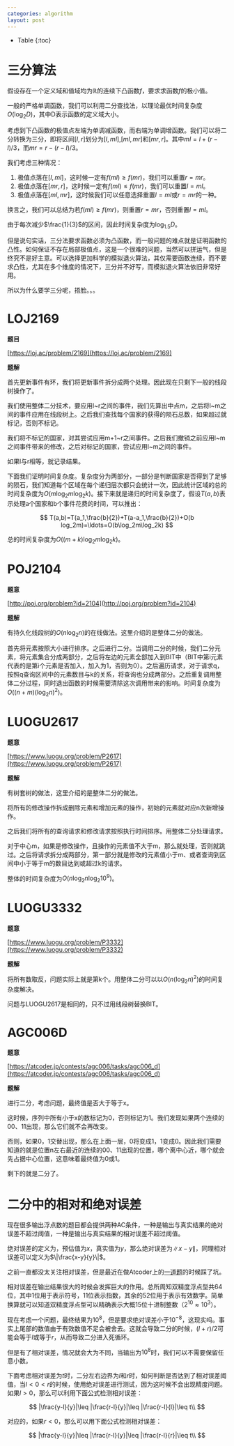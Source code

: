 ```yaml
---
categories: algorithm
layout: post
---
```


- Table
{:toc}

# 三分算法

假设存在一个定义域和值域均为$\mathbb{R}$的连续下凸函数$f$，要求求函数$f$的极小值。

一般的严格单调函数，我们可以利用二分查找法，以理论最优时间复杂度$O(\log_2D)$，其中D表示函数的定义域大小。

考虑到下凸函数的极值点左端为单调减函数，而右端为单调增函数。我们可以将二分转换为三分，即将区间$[l,r]$划分为$[l,ml]$,$[ml,mr]$和$[mr,r]$。其中$ml=l+(r-l)/3$，而$mr=r-(r-l)/3$。

我们考虑三种情况：
1. 极值点落在$[l,ml]$，这时候一定有$f(ml)\ge f(mr)$，我们可以重置$r=mr$。
2. 极值点落在$[mr,r]$，这时候一定有$f(ml)\le f(mr)$，我们可以重置$l=ml$。
3. 极值点落在$[ml,mr]$，这时候我们可以任意选择重置$l=ml$或$r=mr$的一种。

换言之，我们可以总结为若$f(ml)\ge f(mr)$，则重置$r=mr$，否则重置$l=ml$。

由于每次减少$\frac{1}{3}$的区间，因此时间复杂度为$\log_{1.5}D$。



但是说句实话，三分法要求函数必须为凸函数，而一般问题的难点就是证明函数的凸性。如何保证不存在局部极值点，这是一个很难的问题，当然可以拼运气，但是终究不是好主意。可以选择更加科学的模拟退火算法，其仅需要函数连续，而不要求凸性，尤其在多个维度的情况下，三分并不好写，而模拟退火算法依旧非常好用。

所以为什么要学三分呢，捂脸。。。

# LOJ2169

**题目**

[https://loj.ac/problem/2169](https://loj.ac/problem/2169)

**题解**

首先更新事件有环，我们将更新事件拆分成两个处理。因此现在只剩下一般的线段树操作了。

我们使用整体二分技术，要应用l~r之间的事件，我们先算出中点m，之后将l~m之间的事件应用在线段树上。之后我们查找每个国家的获得的陨石总数，如果超过就标记，否则不标记。

我们将不标记的国家，对其尝试应用m+1~r之间事件。之后我们撤销之前应用l~m之间事件带来的修改，之后对标记的国家，尝试应用l~m之间的事件。

如果l与r相等，就记录结果。

下面我们证明时间复杂度。复杂度分为两部分，一部分是判断国家是否得到了足够的陨石，我们知道每个区域在每个递归层次都只会统计一次，因此统计区域的总的时间复杂度为$O(m\log_2m\log_2k)$。接下来就是递归的时间复杂度了，假设$T(a,b)$表示处理a个国家和b个事件花费的时间，可以推出：


$$
T(a,b)=T(a_1,\frac{b}{2})+T(a-a_1,\frac{b}{2})+O(b
log_2m)=\ldots=O(b\log_2m\log_2k)
$$

总的时间复杂度为$O((m+k)\log_2m\log_2k)$。

# POJ2104

**题意**

[http://poj.org/problem?id=2104](http://poj.org/problem?id=2104)

**题解**

有持久化线段树的$O(n\log_2n)$的在线做法。这里介绍的是整体二分的做法。

首先将元素按照大小进行排序。之后进行二分。当调用二分的时候，我们二分元素，将元素集合分成两部分，之后将左边的元素全部加入到BIT中（BIT中第i元素代表的是第i个元素是否加入，加入为1，否则为0）。之后遍历请求，对于请求q，按照q查询区间中的元素数目与k的关系，将查询也分成两部分。之后重复调用整体二分过程，同时退出函数的时候需要清除这次调用带来的影响。时间复杂度为$O((n+m)(\log_2n)^2)$。

# LUOGU2617

**题意**

[https://www.luogu.org/problem/P2617](https://www.luogu.org/problem/P2617)

**题解**

有树套树的做法，这里介绍的是整体二分的做法。

将所有的修改操作拆成删除元素和增加元素的操作，初始的元素就对应n次新增操作。

之后我们将所有的查询请求和修改请求按照执行时间排序。用整体二分处理请求。

对于中心m，如果是修改操作，且操作的元素值不大于m，那么就处理，否则就跳过。之后将请求拆分成两部分，第一部分就是修改的元素值小于m、或者查询到区间中小于等于m的数目达到或超过k的请求。

整体的时间复杂度为$O(n\log_2n\log_{2}10^9)$。

# LUOGU3332

**题意**

[https://www.luogu.org/problem/P3332](https://www.luogu.org/problem/P3332)

**题解**

将所有数取反，问题实际上就是第k个。用整体二分可以以$O(n(\log_2n)^2)$的时间复杂度解决。

问题与LUOGU2617是相同的，只不过用线段树替换BIT。

# AGC006D

**题意**

[https://atcoder.jp/contests/agc006/tasks/agc006_d](https://atcoder.jp/contests/agc006/tasks/agc006_d)

**题解**

进行二分，考虑问题，最终值是否大于等于x。

这时候，序列中所有小于x的数标记为0，否则标记为1。我们发现如果两个连续的00、11出现，那么它们就不会再改变。

否则，如果0，1交替出现，那么在上面一层，0将变成1，1变成0。因此我们需要知道的就是位置n左右最近的连续的00、11出现的位置，哪个离中心近，哪个就会先占据中心位置，这意味着最终值为0或1。

剩下的就是二分了。

# 二分中的相对和绝对误差

现在很多输出浮点数的题目都会提供两种AC条件，一种是输出与真实结果的绝对误差不超过阈值，一种是输出与真实结果的相对误差不超过阈值。

绝对误差的定义为，预估值为$x$，真实值为$y$，那么绝对误差为$\|x-y\|$，同理相对误差可以定义为$\|\frac{x-y}{y}\|$。

之前一直都没太关注相对误差，但是最近在做Atcoder上的[一道题](https://atcoder.jp/contests/tenka1-2017/tasks/tenka1_2017_e)的时候踩了坑。

相对误差在输出结果很大的时候会发挥巨大的作用。总所周知双精度浮点型共64位，其中1位用于表示符号，11位表示指数，其余的52位用于表示有效数字。简单换算就可以知道双精度浮点型可以精确表示大概15位十进制整数（$2^{10}\approx 10^3$）。

现在考虑一个问题，最终结果为$10^8$，但是要求绝对误差小于$10^{-8}$，这现实吗。事实上尾部的数值由于有效数值不足会被舍去。这就会导致二分的时候，$(l+r)/2$可能会等于$l$或等于$r$，从而导致二分进入死循环。

但是有了相对误差，情况就会大为不同，当输出为$10^8$时，我们可以不需要保留任意小数。

下面考虑相对误差为$t$时，二分左右边界为$l$和$r$时，如何判断是否达到了相对误差阈值，当$l<0<r$的时候，使用绝对误差进行测试，因为这时候不会出现精度问题。如果$l>0$，那么可以利用下面公式检测相对误差：

$$
|\frac{y-l}{y}|\leq |\frac{r-l}{y}|\leq |\frac{r-l}{l}|\leq t\\
$$

对应的，如果$r<0$，那么可以用下面公式检测相对误差：

$$
|\frac{y-l}{y}|\leq |\frac{r-l}{y}|\leq |\frac{r-l}{r}|\leq t\\
$$